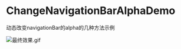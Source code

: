 # ChangeNavigationBarAlphaDemo
动态改变navigationBar的alpha的几种方法示例


![最终效果.gif](http://upload-images.jianshu.io/upload_images/1271831-06d0c27783395c5a.gif?imageMogr2/auto-orient/strip)